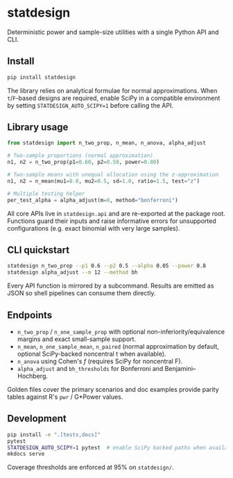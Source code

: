 # statdesign

Deterministic power and sample-size utilities with a single Python API and CLI.

## Install

```bash
pip install statdesign
```

The library relies on analytical formulae for normal approximations. When
`t`/`F`-based designs are required, enable SciPy in a compatible environment by
setting `STATDESIGN_AUTO_SCIPY=1` before calling the API.

## Library usage

```python
from statdesign import n_two_prop, n_mean, n_anova, alpha_adjust

# Two-sample proportions (normal approximation)
n1, n2 = n_two_prop(p1=0.60, p2=0.50, power=0.80)

# Two-sample means with unequal allocation using the z-approximation
n1, n2 = n_mean(mu1=0.0, mu2=0.5, sd=1.0, ratio=1.5, test="z")

# Multiple testing helper
per_test_alpha = alpha_adjust(m=8, method="bonferroni")
```

All core APIs live in `statdesign.api` and are re-exported at the package root.
Functions guard their inputs and raise informative errors for unsupported
configurations (e.g. exact binomial with very large samples).

## CLI quickstart

```bash
statdesign n_two_prop --p1 0.6 --p2 0.5 --alpha 0.05 --power 0.8
statdesign alpha_adjust --m 12 --method bh
```

Every API function is mirrored by a subcommand. Results are emitted as JSON so
shell pipelines can consume them directly.

## Endpoints

- `n_two_prop` / `n_one_sample_prop` with optional non-inferiority/equivalence
  margins and exact small-sample support.
- `n_mean`, `n_one_sample_mean`, `n_paired` (normal approximation by default,
  optional SciPy-backed noncentral t when available).
- `n_anova` using Cohen's *f* (requires SciPy for noncentral F).
- `alpha_adjust` and `bh_thresholds` for Bonferroni and Benjamini–Hochberg.

Golden files cover the primary scenarios and doc examples provide parity tables
against R's `pwr` / G*Power values.

## Development

```bash
pip install -e ".[tests,docs]"
pytest
STATDESIGN_AUTO_SCIPY=1 pytest  # enable SciPy backed paths when available
mkdocs serve
```

Coverage thresholds are enforced at 95% on `statdesign/`.
